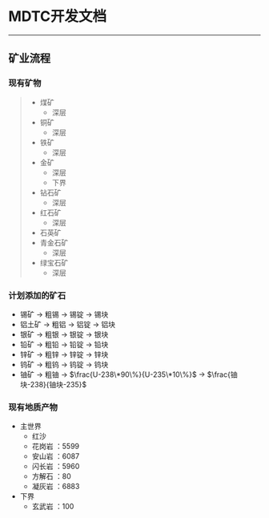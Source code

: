# MDTC开发文档

---
## 矿业流程

### 现有矿物

>- 煤矿
>    - 深层
>- 铜矿
>    - 深层
>- 铁矿
>    - 深层
>- 金矿
>    - 深层
>    - 下界
>- 钻石矿
>    - 深层 
>- 红石矿
>    - 深层
>- 石英矿
>- 青金石矿
>    - 深层
>- 绿宝石矿
>    - 深层

### 计划添加的矿石

- 锡矿 $\longrightarrow$ 粗锡 $\longrightarrow$ 锡锭 $\longrightarrow$ 锡块
- 铝土矿 $\longrightarrow$ 粗铝 $\longrightarrow$ 铝锭 $\longrightarrow$ 铝块
- 银矿 $\longrightarrow$ 粗银 $\longrightarrow$ 银锭 $\longrightarrow$ 银块
- 铅矿 $\longrightarrow$ 粗铅 $\longrightarrow$ 铅锭 $\longrightarrow$ 铅块
- 锌矿 $\longrightarrow$ 粗锌 $\longrightarrow$ 锌锭 $\longrightarrow$ 锌块
- 钨矿 $\longrightarrow$ 粗钨 $\longrightarrow$ 钨锭 $\longrightarrow$ 钨块
- 铀矿 $\longrightarrow$ 粗铀 $\longrightarrow$ $\frac{U-238\*90\%}{U-235\*10\%}$ $\longrightarrow$ $\frac{铀块-238}{铀块-235}$

### 现有地质产物

- 主世界
  - 红沙
  - 花岗岩 ：5599
  - 安山岩 ：6087
  - 闪长岩 ：5960
  - 方解石 ：80
  - 凝灰岩 ：6883
- 下界
  - 玄武岩 ：100
